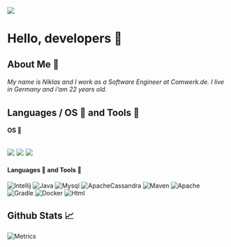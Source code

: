 ![](https://komarev.com/ghpvc/?username=mintUI9976&style=flat-square&color=blueviolet) 
# Hello, developers 🥰 
## About Me 📣
###### My name is Niklas and I work as a Software Engineer at Comwerk.de. I live in Germany and i'am 22 years old.
## Languages / OS 🚩 and Tools 🔨
#### OS 🏴󠁮󠁧󠁯󠁳󠁿
![](https://img.shields.io/badge/-Windows-blue?style=flat-square&logo=windows&logoColor=white) ![](https://img.shields.io/badge/-Ubuntu-purple?style=flat-square&logo=ubuntu&logoColor=white) ![](https://img.shields.io/badge/-Zorin-blue?style=flat-square&logo=zorin&logoColor=white)
---------------------------------------------------------
#### Languages 🏴󠁮󠁧󠁯󠁳󠁿 and Tools 🔨
![Intellij](https://img.shields.io/badge/EDITOR-Intellij-blue?style=flat-square&logo=intellij-idea&logoColor=white)
![Java](https://img.shields.io/badge/CODE-Java-red?style=flat-square&logo=java&logoColor=white) ![Mysql](https://img.shields.io/badge/TOOLS-MySQL-yellow?style=flat-square&logo=mysql&logoColor=white) ![ApacheCassandra](https://img.shields.io/badge/TOOLS-ApacheCassandra-yellow?style=flat-square&logo=ApacheCassandra&logoColor=white) ![Maven](https://img.shields.io/badge/TOOLS-Maven-yellow?style=flat-square&logo=apache-maven&logoColor=white) ![Apache](https://img.shields.io/badge/TOOLS-Apache-red?style=flat-square&logo=apache-maven&logoColor=white) ![Gradle](https://img.shields.io/badge/TOOLS-Gradle-blue?style=flat-square&logo=gradle&logoColor=white) ![Docker](https://img.shields.io/badge/TOOLS-Docker-blue?style=flat-square&logo=Docker&logoColor=white) ![Html](https://img.shields.io/badge/TOOLS-Html-white?style=flat-square&logo=Html&logoColor=white)
## Github Stats 📈
![Metrics](https://metrics.lecoq.io/mintUI9976?template=classic&isocalendar=1&languages=1&introduction=1&people=1&followup=1&gists=1&lines=1&activity=1&achievements=1&notable=1&pagespeed=1&isocalendar.duration=half-year&languages.limit=8&languages.sections=most-used&languages.colors=github&languages.threshold=0%25&languages.indepth=false&languages.recent.load=300&languages.recent.days=14&introduction.title=true&people.limit=24&people.size=28&people.types=followers%2C%20following&people.identicons=false&people.shuffle=false&followup.sections=repositories&activity.limit=5&activity.load=300&activity.days=14&activity.filter=all&activity.visibility=all&activity.timestamps=false&achievements.threshold=C&achievements.secrets=true&achievements.limit=0&notable.repositories=false&pagespeed.url=mint9976.de&pagespeed.detailed=false&pagespeed.screenshot=false&config.timezone=Europe%2FBerlin)


